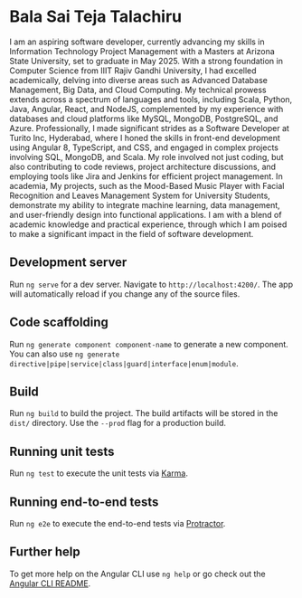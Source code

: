 # Bala Sai Teja Talachiru
I am an aspiring software developer, currently advancing my skills in Information Technology Project Management with a Masters at Arizona State University, set to graduate in May 2025. With a strong foundation in Computer Science from IIIT Rajiv Gandhi University, I had excelled academically, delving into diverse areas such as Advanced Database Management, Big Data, and Cloud Computing. My technical prowess extends across a spectrum of languages and tools, including Scala, Python, Java, Angular, React, and NodeJS, complemented by my experience with databases and cloud platforms like MySQL, MongoDB, PostgreSQL, and Azure.
Professionally, I made significant strides as a Software Developer at Turito Inc, Hyderabad, where I honed the skills in front-end development using Angular 8, TypeScript, and CSS, and engaged in complex projects involving SQL, MongoDB, and Scala. My role involved not just coding, but also contributing to code reviews, project architecture discussions, and employing tools like Jira and Jenkins for efficient project management. In academia, My projects, such as the Mood-Based Music Player with Facial Recognition and Leaves Management System for University Students, demonstrate my ability to integrate machine learning, data management, and user-friendly design into functional applications. I am with a blend of academic knowledge and practical experience, through which I am poised to make a significant impact in the field of software development.

## Development server

Run `ng serve` for a dev server. Navigate to `http://localhost:4200/`. The app will automatically reload if you change any of the source files.

## Code scaffolding

Run `ng generate component component-name` to generate a new component. You can also use `ng generate directive|pipe|service|class|guard|interface|enum|module`.

## Build

Run `ng build` to build the project. The build artifacts will be stored in the `dist/` directory. Use the `--prod` flag for a production build.

## Running unit tests

Run `ng test` to execute the unit tests via [Karma](https://karma-runner.github.io).

## Running end-to-end tests

Run `ng e2e` to execute the end-to-end tests via [Protractor](http://www.protractortest.org/).

## Further help

To get more help on the Angular CLI use `ng help` or go check out the [Angular CLI README](https://github.com/angular/angular-cli/blob/master/README.md).
